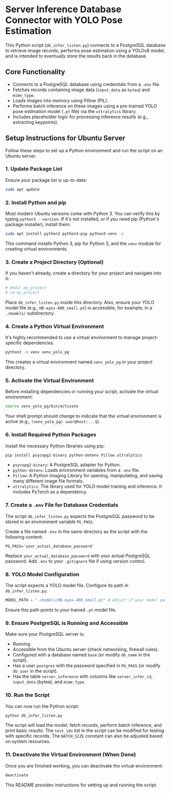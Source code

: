 # Server Inference Database Connector with YOLO Pose Estimation

This Python script (`db_infer_listen.py`) connects to a PostgreSQL database to retrieve image records, performs pose estimation using a YOLOv8 model, and is intended to eventually store the results back in the database.

## Core Functionality

- Connects to a PostgreSQL database using credentials from a `.env` file.
- Fetches records containing image data (`input_data` as `bytea`) and `mime_type`.
- Loads images into memory using Pillow (PIL).
- Performs batch inference on these images using a pre-trained YOLO pose estimation model (`.pt` file) via the `ultralytics` library.
- Includes placeholder logic for processing inference results (e.g., extracting keypoints).

## Setup Instructions for Ubuntu Server

Follow these steps to set up a Python environment and run the script on an Ubuntu server.

### 1. Update Package List
Ensure your package list is up-to-date:
```bash
sudo apt update
```

### 2. Install Python and pip
Most modern Ubuntu versions come with Python 3. You can verify this by typing `python3 --version`. If it's not installed, or if you need pip (Python's package installer), install them:
```bash
sudo apt install python3 python3-pip python3-venv -y
```
This command installs Python 3, pip for Python 3, and the `venv` module for creating virtual environments.

### 3. Create a Project Directory (Optional)
If you haven't already, create a directory for your project and navigate into it:
```bash
# mkdir my_project
# cd my_project
```
Place `db_infer_listen.py` inside this directory. Also, ensure your YOLO model file (e.g., `HB-eyes-400_small.pt`) is accessible, for example, in a `./models/` subdirectory.

### 4. Create a Python Virtual Environment
It's highly recommended to use a virtual environment to manage project-specific dependencies.
```bash
python3 -m venv venv_yolo_pg
```
This creates a virtual environment named `venv_yolo_pg` in your project directory.

### 5. Activate the Virtual Environment
Before installing dependencies or running your script, activate the virtual environment:
```bash
source venv_yolo_pg/bin/activate
```
Your shell prompt should change to indicate that the virtual environment is active (e.g., `(venv_yolo_pg) user@host:...$`).

### 6. Install Required Python Packages
Install the necessary Python libraries using pip:
```bash
pip install psycopg2-binary python-dotenv Pillow ultralytics
```
- `psycopg2-binary`: A PostgreSQL adapter for Python.
- `python-dotenv`: Loads environment variables from a `.env` file.
- `Pillow`: A Python Imaging Library for opening, manipulating, and saving many different image file formats.
- `ultralytics`: The library used for YOLO model training and inference. It includes PyTorch as a dependency.

### 7. Create a `.env` File for Database Credentials
The script `db_infer_listen.py` expects the PostgreSQL password to be stored in an environment variable `PG_PASS`.

Create a file named `.env` in the same directory as the script with the following content:
```env
PG_PASS='your_actual_database_password'
```
Replace `your_actual_database_password` with your actual PostgreSQL password. Add `.env` to your `.gitignore` file if using version control.

### 8. YOLO Model Configuration
The script expects a YOLO model file. Configure its path in `db_infer_listen.py`:
```python
MODEL_PATH = "./models/HB-eyes-400_small.pt" # Adjust if your model path is different
```
Ensure this path points to your trained `.pt` model file.

### 9. Ensure PostgreSQL is Running and Accessible
Make sure your PostgreSQL server is:
- Running.
- Accessible from the Ubuntu server (check networking, firewall rules).
- Configured with a database named `base` (or modify `db_name` in the script).
- Has a user `postgres` with the password specified in `PG_PASS` (or modify `db_user` in the script).
- Has the table `server_inference` with columns like `server_infer_id`, `input_data` (bytea), and `mime_type`.

### 10. Run the Script
You can now run the Python script:
```bash
python db_infer_listen.py
```
The script will load the model, fetch records, perform batch inference, and print basic results. The `test_ids` list in the script can be modified for testing with specific records. The `BATCH_SIZE` constant can also be adjusted based on system resources.

### 11. Deactivate the Virtual Environment (When Done)
Once you are finished working, you can deactivate the virtual environment:
```bash
deactivate
```

This README provides instructions for setting up and running the script. 